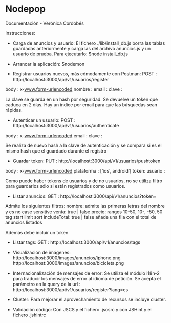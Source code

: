 # Nodepop

Documentación  - Verónica Cordobés

Instrucciones:

- Carga de anuncios y usuario: 
El fichero ./lib/install_db.js borra las tablas guardadas anteriormente y carga las del archivo anuncios.js y un usuario de prueba. Para ejecutarlo:
$node install_db.js

- Arrancar la aplicación: 
$nodemon

- Registrar usuarios nuevos, más cómodamente con Postman:
POST : http://localhost:3000/api/v1/usuarios/register

body : x-www.form-urlencoded
nombre : <nombre>
email : <email>
clave : <clave>

La clave se guarda en un hash por seguridad. Se devuelve un token que caduca en 2 días.
Hay un índice por email para que las búsquedas sean rápidas. 

- Autenticar un usuario:
POST : http://localhost:3000/api/v1/usuarios/authenticate

body : x-www.form-urlencoded
email : <email>
clave : <clave>

Se realiza de nuevo hash a la clave de autenticación y se compara si es el mismo hash que el guardado durante el registro

- Guardar token:
PUT : http://localhost:3000/api/v1/usuarios/pushtoken

body : x-www.form-urlencoded
plataforma : [‘ios’, android’]
token: <token>
usuario : <email>

Como puede haber tokens de usuarios y de no usuarios, no se utiliza filtro para guardarlos sólo si están registrados como usuarios.

- Listar anuncios:
GET : http://localhost:3000/api/v1/anuncios?token=<token>

Admite los siguientes filtros:
nombre: admite las primeras letras del nombre y es no case sensitive
venta: true | false
precio: rangos 10-50, 10-, -50, 50
tag
start
limit
sort
includeTotal: true | false añade una fila con el total de anuncios listados

Además debe incluir un token.

- Listar tags:
GET : http://localhost:3000/api/v1/anuncios/tags

- Visualización de imágenes:
http://localhost:3000/images/anuncios/iphone.png
http://localhost:3000/images/anuncios/bicicleta.png

- Internacionalización de mensajes de error:
Se utiliza el módulo i18n-2 para traducir los mensajes de error al idioma de petición. Se acepta el parámetro en la query de la url : 
http://localhost:3000/api/v1/usuarios/register?lang=es

- Cluster:
Para mejorar el aprovechamiento de recursos se incluye cluster.

- Validación código:
Con JSCS y el fichero .jscsrc y con JSHint y el fichero .jshintrc
